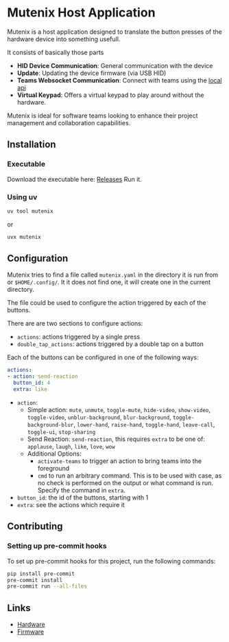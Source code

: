 # Mutenix Host Application

Mutenix is a host application designed to translate the button presses of the hardware device into something usefull.

It consists of basically those parts

- **HID Device Communication**: General communication with the device
- **Update**: Updating the device firmware (via USB HID)
- **Teams Websocket Communication**: Connect with teams using the [local api](#enable-local-api)
- **Virtual Keypad**: Offers a virtual keypad to play around without the hardware.

Mutenix is ideal for software teams looking to enhance their project management and collaboration capabilities.

## Installation

### Executable

Download the executable here: [Releases](https://github.com/mutenix-org/software-host/releases/latest)
Run it.

### Using uv

```bash
uv tool mutenix
```

or

```bash
uvx mutenix
```

## Configuration

Mutenix tries to find a file called `mutenix.yaml` in the directory it is run from or `$HOME/.config/`. It it does not find one, it will create one in the current directory.

The file could be used to configure the action triggered by each of the buttons.

There are are two sections to configure actions:

- `actions`: actions triggered by a single press
- `double_tap_actions`: actions triggered by a double tap on a button

Each of the buttons can be configured in one of the following ways:

```yaml
actions:
- action: send-reaction
  button_id: 4
  extra: like
```

- `action`:
    - Simple action: `mute`, `unmute`, `toggle-mute`, `hide-video`, `show-video`, `toggle-video`, `unblur-background`, `blur-background`, `toggle-background-blur`, `lower-hand`, `raise-hand`, `toggle-hand`, `leave-call`, `toggle-ui`, `stop-sharing`
    - Send Reaction: `send-reaction`, this requires `extra` to be one of: `applause`, `laugh`, `like`, `love`, `wow`
    - Additional Options:
      - `activate-teams` to trigger an action to bring teams into the foreground
      - `cmd` to run an arbitrary command. This is to be used with case, as no check is performed on the output or what command is run. Specify the command in `extra`.
- `button_id`: the id of the buttons, starting with 1
- `extra`: see the actions which require it


## Contributing

### Setting up pre-commit hooks

To set up pre-commit hooks for this project, run the following commands:

```sh
pip install pre-commit
pre-commit install
pre-commit run --all-files
```


## Links

- [Hardware](https://github.com/mutenix-org/hardware-macroboard)
- [Firmware](https://github.com/mutenix-org/firmware-macroboard)
